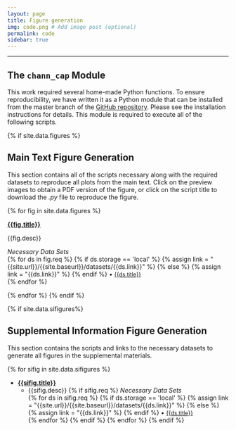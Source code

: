 ```yaml
---
layout: page
title: Figure generation
img: code.png # Add image post (optional)
permalink: code
sidebar: true
---
```


---

## The `chann_cap` Module
This work required several home-made Python functions. To ensure
reproducibility, we have written it as a Python module that can be installed
from the master branch of the [GitHub
repository](https://github.com/RPGroup-PBoC/chann_cap). Please see the
installation instructions for details. This module is required to execute all
of the following scripts.

{% if site.data.figures %}
## Main Text Figure Generation

This section contains all of the scripts necessary along with the required
datasets to reproduce all plots from the main text. Click on the preview images
to obtain a PDF version of the figure, or click on the script title to download
the *.py* file to reproduce the figure. 

{% for fig in site.data.figures %}
<article class="post">

<a class="post-thumbnail" style="background-image: url({{site.url}}/{{site.baseurl}}/assets/img/{{fig.pic}})" href="{{site.baseurl}}/assets/pdf/{{fig.pdf}}"> </a>

<div class="post-content">
<b class="post-title"><a href="{{site.url}}/{{site.baseurl}}/software/figs/{{fig.filename}}">{{fig.title}}</a></b>
<p> {{fig.desc}}</p>

<i>Necessary Data Sets </i><br/>
{% for ds in fig.req %}
  {% if ds.storage == 'local' %}
    {% assign link = "{{site.url}}/{{site.baseurl}}/datasets/{{ds.link}}" %}
  {% else %}
    {% assign link = "{{ds.link}}" %}
  {% endif %}
  <span>&#8226;</span> <a style="font-size: 0.9em;" href="{{link}}"> {{ds.title}} </a><br/>
{% endfor %}
</div>
</article>
{% endfor %}
{% endif %}


{% if site.data.sifigures%}
## Supplemental Information Figure Generation

This section contains the scripts and links to the necessary datasets to
generate all figures in the supplemental materials.

{% for sifig in site.data.sifigures %}
* [**{{sifig.title}}**]({{site.url}}/{{site.baseurl}}/software/figs/{{sifig.filename}})
  + {{sifig.desc}}
  {% if sifig.req %} 
    <i>Necessary Data Sets </i><br/>
    {% for ds in sifig.req %}
      {% if ds.storage == 'local' %}
        {% assign link = "{{site.url}}/{{site.baseurl}}/datasets/{{ds.link}}" %}
      {% else %}
        {% assign link = "{{ds.link}}" %}
      {% endif %}
    <span>&#8226;</span> <a style="font-size: 0.9em;" href="{{link}}"> {{ds.title}} </a><br/>
    {% endfor %}
  {% endif %}
{% endfor %}
{% endif %}